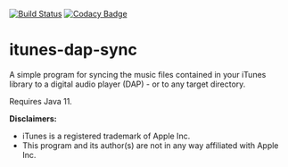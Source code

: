 [![Build Status](https://travis-ci.org/guilgaly/itunes-dap-sync.svg?branch=master)](https://travis-ci.org/guilgaly/itunes-dap-sync)
[![Codacy Badge](https://api.codacy.com/project/badge/Grade/abc196a4bd0a4ce08ccd2b1d909c9b7d)](https://www.codacy.com/app/guilgaly/itunes-dap-sync?utm_source=github.com&amp;utm_medium=referral&amp;utm_content=guilgaly/itunes-dap-sync&amp;utm_campaign=Badge_Grade)

# itunes-dap-sync

A simple program for syncing the music files contained in your iTunes library to
a digital audio player (DAP) - or to any target directory.

Requires Java 11.

**Disclaimers:**
* iTunes is a registered trademark of Apple Inc.
* This program and its author(s) are not in any way affiliated with Apple Inc.